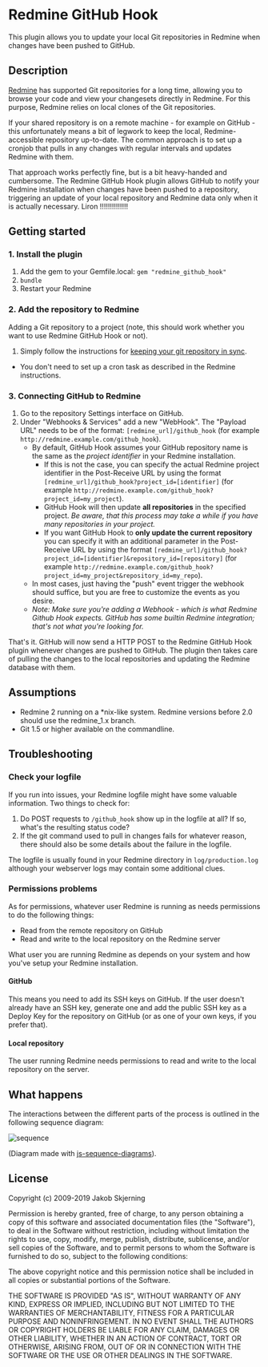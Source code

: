 # Redmine GitHub Hook

This plugin allows you to update your local Git repositories in Redmine when changes have been pushed to GitHub.

## Description

[Redmine](http://redmine.org) has supported Git repositories for a long time, allowing you to browse your code and view your changesets directly in Redmine. For this purpose, Redmine relies on local clones of the Git repositories.

If your shared repository is on a remote machine - for example on GitHub - this unfortunately means a bit of legwork to keep the local, Redmine-accessible repository up-to-date. The common approach is to set up a cronjob that pulls in any changes with regular intervals and updates Redmine with them.

That approach works perfectly fine, but is a bit heavy-handed and cumbersome. The Redmine GitHub Hook plugin allows GitHub to notify your Redmine installation when changes have been pushed to a repository, triggering an update of your local repository and Redmine data only when it is actually necessary.
Liron !!!!!!!!!!!!!!

## Getting started

### 1. Install the plugin

1. Add the gem to your Gemfile.local:
   `gem "redmine_github_hook"`
2. `bundle`
3. Restart your Redmine

### 2. Add the repository to Redmine

Adding a Git repository to a project (note, this should work whether you want to use Redmine GitHub Hook or not).

1. Simply follow the instructions for [keeping your git repository in sync](http://www.redmine.org/wiki/redmine/HowTo_keep_in_sync_your_git_repository_for_redmine).
 * You don't need to set up a cron task as described in the Redmine instructions.

### 3. Connecting GitHub to Redmine

1. Go to the repository Settings interface on GitHub.
2. Under "Webhooks & Services" add a new "WebHook". The "Payload URL" needs to be of the format: `[redmine_url]/github_hook` (for example `http://redmine.example.com/github_hook`).
   * By default, GitHub Hook assumes your GitHub repository name is the same as the *project identifier* in your Redmine installation.
     * If this is not the case, you can specify the actual Redmine project identifier in the Post-Receive URL by using the format `[redmine_url]/github_hook?project_id=[identifier]` (for example `http://redmine.example.com/github_hook?project_id=my_project`).
     * GitHub Hook will then update **all repositories** in the specified project. *Be aware, that this process may take a while if you have many repositories in your project.*
     * If you want GitHub Hook to **only update the current repository** you can specify it with an additional parameter in the Post-Receive URL by using the format `[redmine_url]/github_hook?project_id=[identifier]&repository_id=[repository]` (for example `http://redmine.example.com/github_hook?project_id=my_project&repository_id=my_repo`).
   * In most cases, just having the "push" event trigger the webhook should suffice, but you are free to customize the events as you desire.
   * *Note: Make sure you're adding a Webhook - which is what Redmine Github Hook expects. GitHub has some builtin Redmine integration; that's not what you're looking for.*

That's it. GitHub will now send a HTTP POST to the Redmine GitHub Hook plugin whenever changes are pushed to GitHub. The plugin then takes care of pulling the changes to the local repositories and updating the Redmine database with them.


## Assumptions

* Redmine 2 running on a *nix-like system. Redmine versions before 2.0 should use the redmine_1.x branch.
* Git 1.5 or higher available on the commandline.


## Troubleshooting

### Check your logfile

If you run into issues, your Redmine logfile might have some valuable information. Two things to check for:

1. Do POST requests to `/github_hook` show up in the logfile at all? If so, what's the resulting status code?
2. If the git command used to pull in changes fails for whatever reason, there should also be some details about the failure in the logfile.

The logfile is usually found in your Redmine directory in `log/production.log` although your webserver logs may contain some additional clues.

### Permissions problems

As for permissions, whatever user Redmine is running as needs permissions to do the following things:

* Read from the remote repository on GitHub
* Read and write to the local repository on the Redmine server

What user you are running Redmine as depends on your system and how you've setup your Redmine installation.

#### GitHub

This means you need to add its SSH keys on GitHub. If the user doesn't already have an SSH key, generate one and add the public SSH key as a Deploy Key for the repository on GitHub (or as one of your own keys, if you prefer that).

#### Local repository

The user running Redmine needs permissions to read and write to the local repository on the server.


## What happens

The interactions between the different parts of the process is outlined in the following sequence diagram:

![sequence](https://cloud.githubusercontent.com/assets/6480/3311503/3a789390-f6c5-11e3-804d-d5ca2562799f.png)

(Diagram made with [js-sequence-diagrams](http://bramp.github.io/js-sequence-diagrams/)).


## License

Copyright (c) 2009-2019 Jakob Skjerning

Permission is hereby granted, free of charge, to any person
obtaining a copy of this software and associated documentation
files (the "Software"), to deal in the Software without
restriction, including without limitation the rights to use,
copy, modify, merge, publish, distribute, sublicense, and/or sell
copies of the Software, and to permit persons to whom the
Software is furnished to do so, subject to the following
conditions:

The above copyright notice and this permission notice shall be
included in all copies or substantial portions of the Software.

THE SOFTWARE IS PROVIDED "AS IS", WITHOUT WARRANTY OF ANY KIND,
EXPRESS OR IMPLIED, INCLUDING BUT NOT LIMITED TO THE WARRANTIES
OF MERCHANTABILITY, FITNESS FOR A PARTICULAR PURPOSE AND
NONINFRINGEMENT. IN NO EVENT SHALL THE AUTHORS OR COPYRIGHT
HOLDERS BE LIABLE FOR ANY CLAIM, DAMAGES OR OTHER LIABILITY,
WHETHER IN AN ACTION OF CONTRACT, TORT OR OTHERWISE, ARISING
FROM, OUT OF OR IN CONNECTION WITH THE SOFTWARE OR THE USE OR
OTHER DEALINGS IN THE SOFTWARE.
